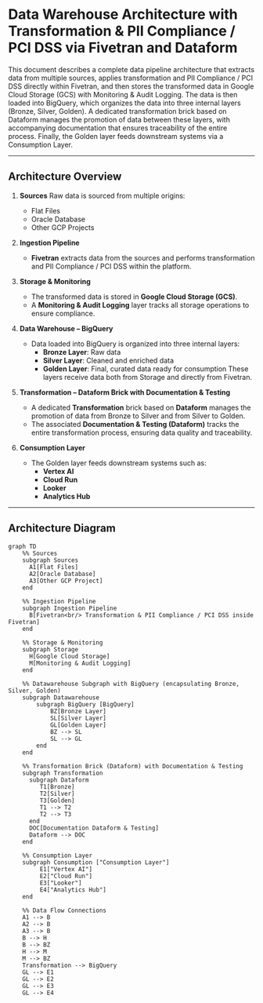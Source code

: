 # Data Warehouse Architecture with Transformation & PII Compliance / PCI DSS via Fivetran and Dataform

This document describes a complete data pipeline architecture that extracts data from multiple sources, applies transformation and PII Compliance / PCI DSS directly within Fivetran, and then stores the transformed data in Google Cloud Storage (GCS) with Monitoring & Audit Logging. The data is then loaded into BigQuery, which organizes the data into three internal layers (Bronze, Silver, Golden). A dedicated transformation brick based on Dataform manages the promotion of data between these layers, with accompanying documentation that ensures traceability of the entire process. Finally, the Golden layer feeds downstream systems via a Consumption Layer.

---

## Architecture Overview

1. **Sources**
   Raw data is sourced from multiple origins:
   - Flat Files
   - Oracle Database
   - Other GCP Projects

2. **Ingestion Pipeline**
   - **Fivetran** extracts data from the sources and performs transformation and PII Compliance / PCI DSS within the platform.

3. **Storage & Monitoring**
   - The transformed data is stored in **Google Cloud Storage (GCS)**.
   - A **Monitoring & Audit Logging** layer tracks all storage operations to ensure compliance.

4. **Data Warehouse – BigQuery**
   - Data loaded into BigQuery is organized into three internal layers:
     - **Bronze Layer**: Raw data
     - **Silver Layer**: Cleaned and enriched data
     - **Golden Layer**: Final, curated data ready for consumption
   These layers receive data both from Storage and directly from Fivetran.

5. **Transformation – Dataform Brick with Documentation & Testing**
   - A dedicated **Transformation** brick based on **Dataform** manages the promotion of data from Bronze to Silver and from Silver to Golden.
   - The associated **Documentation & Testing (Dataform)** tracks the entire transformation process, ensuring data quality and traceability.

6. **Consumption Layer**
   - The Golden layer feeds downstream systems such as:
     - **Vertex AI**
     - **Cloud Run**
     - **Looker**
     - **Analytics Hub**

---

## Architecture Diagram

```mermaid
graph TD
    %% Sources
    subgraph Sources
      A1[Flat Files]
      A2[Oracle Database]
      A3[Other GCP Project]
    end

    %% Ingestion Pipeline
    subgraph Ingestion Pipeline
      B[Fivetran<br/> Transformation & PII Compliance / PCI DSS inside Fivetran]
    end

    %% Storage & Monitoring
    subgraph Storage
      H[Google Cloud Storage]
      M[Monitoring & Audit Logging]
    end

    %% Datawarehouse Subgraph with BigQuery (encapsulating Bronze, Silver, Golden)
    subgraph Datawarehouse
        subgraph BigQuery [BigQuery]
            BZ[Bronze Layer]
            SL[Silver Layer]
            GL[Golden Layer]
            BZ --> SL
            SL --> GL
        end
    end

    %% Transformation Brick (Dataform) with Documentation & Testing
    subgraph Transformation
      subgraph Dataform
         T1[Bronze]
         T2[Silver]
         T3[Golden]
         T1 --> T2
         T2 --> T3
      end
      DOC[Documentation Dataform & Testing]
      Dataform --> DOC
    end

    %% Consumption Layer
    subgraph Consumption ["Consumption Layer"]
         E1["Vertex AI"]
         E2["Cloud Run"]
         E3["Looker"]
         E4["Analytics Hub"]
    end

    %% Data Flow Connections
    A1 --> B
    A2 --> B
    A3 --> B
    B --> H
    B --> BZ
    H --> M
    M --> BZ
    Transformation --> BigQuery
    GL --> E1
    GL --> E2
    GL --> E3
    GL --> E4
